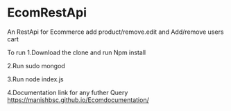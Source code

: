 # EcomRestApi
An  RestApi for Ecommerce add product/remove.edit and Add/remove users cart

To run
1.Download the clone and run Npm install

2.Run sudo mongod

3.Run node index.js

4.Documentation link for any futher Query https://manishbsc.github.io/Ecomdocumentation/
